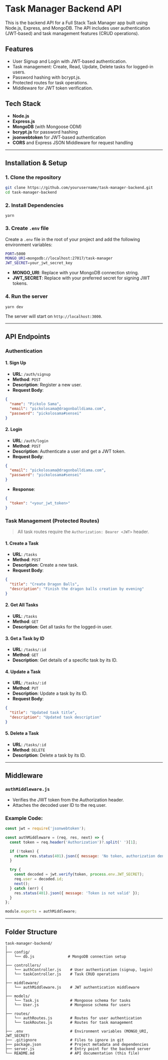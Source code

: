 # Task Manager Backend API

This is the backend API for a Full Stack Task Manager app built using Node.js, Express, and MongoDB. The API includes user authentication (JWT-based) and task management features (CRUD operations).

## Features

- User Signup and Login with JWT-based authentication.
- Task management: Create, Read, Update, Delete tasks for logged-in users.
- Password hashing with bcrypt.js.
- Protected routes for task operations.
- Middleware for JWT token verification.

## Tech Stack

- **Node.js**
- **Express.js**
- **MongoDB** (with Mongoose ODM)
- **bcrypt.js** for password hashing
- **jsonwebtoken** for JWT-based authentication
- **CORS** and Express JSON Middleware for request handling

---

## Installation & Setup

### 1. Clone the repository

```bash
git clone https://github.com/yourusername/task-manager-backend.git
cd task-manager-backend
```

### 2. Install Dependencies

`yarn`

### 3. Create `.env` file
Create a `.env` file in the root of your project and add the following environment variables:

```bash
PORT=5000
MONGO_URI=mongodb://localhost:27017/task-manager
JWT_SECRET=your_jwt_secret_key
```

- **MONGO_URI**: Replace with your MongoDB connection string.
- **JWT_SECRET**: Replace with your preferred secret for signing JWT tokens.

### 4. Run the server

`yarn dev`

The server will start on `http://localhost:3000`.


---

## API Endpoints

### Authentication

#### 1. Sign Up

- **URL**: `/auth/signup`
- **Method**: `POST`
- **Description**: Register a new user.
- **Request Body**:
```json
{
  "name": "Pickolo Sama",
  "email": "pickolosama@dragonballdiama.com",
  "password": "pickolosama#sensei"
}
```


#### 2. Login

- **URL**: `/auth/login`
- **Method**: `POST`
- **Description**: Authenticate a user and get a JWT token.
- **Request Body**:
```json
{
  "email": "pickolosama@dragonballdiama.com",
  "password": "pickolosama#sensei"
}
```
- **Response**:
```json
{
  "token": "<your_jwt_token>"
}
```


### Task Management (Protected Routes)

> All task routes require the `Authorization: Bearer <JWT>` header.


#### 1. Create a Task

- **URL**: `/tasks`
- **Method**: `POST`
- **Description**: Create a new task.
- **Request Body**:
```json
{
  "title": "Create Dragon Balls",
  "description": "Finish the dragon balls creation by evening"
}
```

#### 2. Get All Tasks

- **URL**: `/tasks`
- **Method**: `GET`
- **Description**: Get all tasks for the logged-in user.

#### 3. Get a Task by ID

- **URL**: `/tasks/:id`
- **Method**: `GET`
- **Description**: Get details of a specific task by its ID.

#### 4. Update a Task

- **URL**: `/tasks/:id`
- **Method**: `PUT`
- **Description**: Update a task by its ID.
- **Request Body**:
```json
{
  "title": "Updated task title",
  "description": "Updated task description"
}
```

#### 5. Delete a Task

- **URL**: `/tasks/:id`
- **Method**: `DELETE`
- **Description**: Delete a task by its ID.

---

## Middleware

### `authMiddleware.js`

- Verifies the JWT token from the Authorization header.
- Attaches the decoded user ID to the req.user.

### Example Code:

```js
const jwt = require('jsonwebtoken');

const authMiddleware = (req, res, next) => {
  const token = req.header('Authorization')?.split(' ')[1];

  if (!token) {
    return res.status(401).json({ message: 'No token, authorization denied' });
  }

  try {
    const decoded = jwt.verify(token, process.env.JWT_SECRET);
    req.user = decoded.id;
    next();
  } catch (err) {
    res.status(401).json({ message: 'Token is not valid' });
  }
};

module.exports = authMiddleware;
```

---

## Folder Structure

```
task-manager-backend/
│
├── config/
│   └── db.js               # MongoDB connection setup
│
├── controllers/
│   └── authController.js    # User authentication (signup, login)
│   └── taskController.js    # Task CRUD operations
│
├── middleware/
│   └── authMiddleware.js    # JWT authentication middleware
│
├── models/
│   └── Task.js              # Mongoose schema for tasks
│   └── User.js              # Mongoose schema for users
│
├── routes/
│   └── authRoutes.js        # Routes for user authentication
│   └── taskRoutes.js        # Routes for task management
│
├── .env                     # Environment variables (MONGO_URI, JWT_SECRET)
├── .gitignore               # Files to ignore in git
├── package.json             # Project metadata and dependencies
├── server.js                # Entry point for the backend server
└── README.md                # API documentation (this file)

```